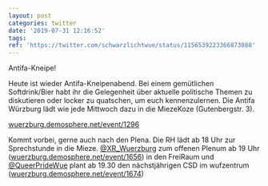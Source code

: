 ```yaml
---
layout: post
categories: twitter
date: '2019-07-31 12:16:52'
tags: 
ref: 'https://twitter.com/schwarzlichtwue/status/1156539223366873088'
---
```

Antifa-Kneipe!



Heute ist wieder Antifa-Kneipenabend. Bei einem gemütlichen Softdrink/Bier habt ihr die Gelegenheit über aktuelle politische Themen zu diskutieren oder locker zu quatschen, um euch kennenzulernen. 
Die Antifa Würzburg lädt wie jede Mittwoch dazu in die MiezeKoze (Gutenbergstr. 3).

[wuerzburg.demosphere.net/event/1296](https://wuerzburg.demosphere.net/event/1296)



Kommt vorbei, gerne auch nach den Plena. 
Die RH lädt ab 18 Uhr zur Sprechstunde in die Mieze. [@XR_Wuerzburg](https://twitter.com/XR_Wuerzburg) zum offenen Plenum ab 19 Uhr ([wuerzburg.demosphere.net/event/1656](https://wuerzburg.demosphere.net/event/1656)) in den FreiRaum und [@QueerPrideWue](https://twitter.com/QueerPrideWue) plant ab 19.30 den nächstjährigen CSD im wufzentrum ([wuerzburg.demosphere.net/event/1674](https://wuerzburg.demosphere.net/event/1674)) 